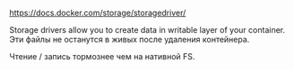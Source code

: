 https://docs.docker.com/storage/storagedriver/

Storage drivers allow you to create data in writable layer of your container.
Эти файлы не останутся в живых после удаления контейнера.

Чтение / запись тормознее чем на нативной FS.



